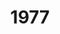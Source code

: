 ---
title: '1977'
countries:
- country: AUT
  indice: 0.28814625261629556
- country: DNK
  indice: 0.3573031093618673
- country: FIN
  indice: 0.287323858890597
- country: FRA
  indice: 0.36154240709163504
- country: KOR
  indice: 0.22413243334264868
- country: NLD
  indice: 0.350805927766216
- country: NZL
  indice: 0.3075676843317973
- country: NOR
  indice: 0.3234954378757316
- country: CHN
  indice: 0.16127830750893943
---